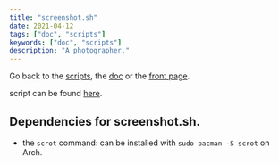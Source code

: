 ```yaml
---
title: "screenshot.sh"
date: 2021-04-12
tags: ["doc", "scripts"]
keywords: ["doc", "scripts"]
description: "A photographer."
---
```

Go back to the [scripts](/public/config/doc/scripts), the [doc](/public/config/doc) or the [front page](/public).  

script can be found [here](https://github.com/a2n-s/dotfiles/blob/main/scripts/screenshot.sh).


## Dependencies for screenshot.sh.
- the `scrot` command: can be installed with `sudo pacman -S scrot` on Arch.
